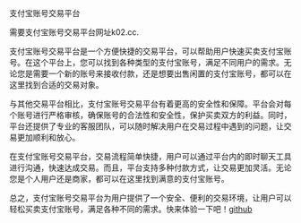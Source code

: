支付宝账号交易平台

需要支付宝账号交易平台网址k02.cc. 

支付宝账号交易平台是一个方便快捷的交易平台，可以帮助用户快速买卖支付宝账号。在这个平台上，您可以找到各种类型的支付宝账号，满足不同用户的需求。无论您是需要一个新的账号来接收付款，还是想要出售闲置的支付宝账号，都可以在这里找到合适的交易对象。

与其他交易平台相比，支付宝账号交易平台有着更高的安全性和保障。平台会对每个账号进行严格审核，确保账号的合法性和安全性，保护买卖双方的利益。同时，平台还提供了专业的客服团队，可以随时解决用户在交易过程中遇到的问题，让交易更加顺利和放心。

在支付宝账号交易平台，交易流程简单快捷，用户可以通过平台内的即时聊天工具进行沟通，快速达成交易。而且，平台支持多种付款方式，让交易更加灵活。无论您是个人用户还是商家，都可以在这里找到满意的支付宝账号。

总之，支付宝账号交易平台为用户提供了一个安全、便利的交易环境，让用户可以轻松买卖支付宝账号，满足各种不同的需求。快来体验一下吧！[github](https://github.com)